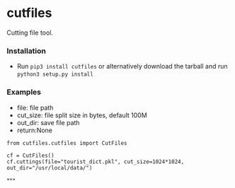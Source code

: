 # cutfiles

Cutting file tool.

### Installation

-  Run ``pip3 install cutfiles`` or alternatively download
   the tarball and run ``python3 setup.py install``


### Examples


- file: file path
- cut_size: file split size in bytes, default 100M
- out_dir: save file path
- return:None
```
from cutfiles.cutfiles import CutFiles

cf = CutFiles()
cf.cuttings(file="tourist_dict.pkl", cut_size=1024*1024, out_dir="/usr/local/data/")
```
"""
